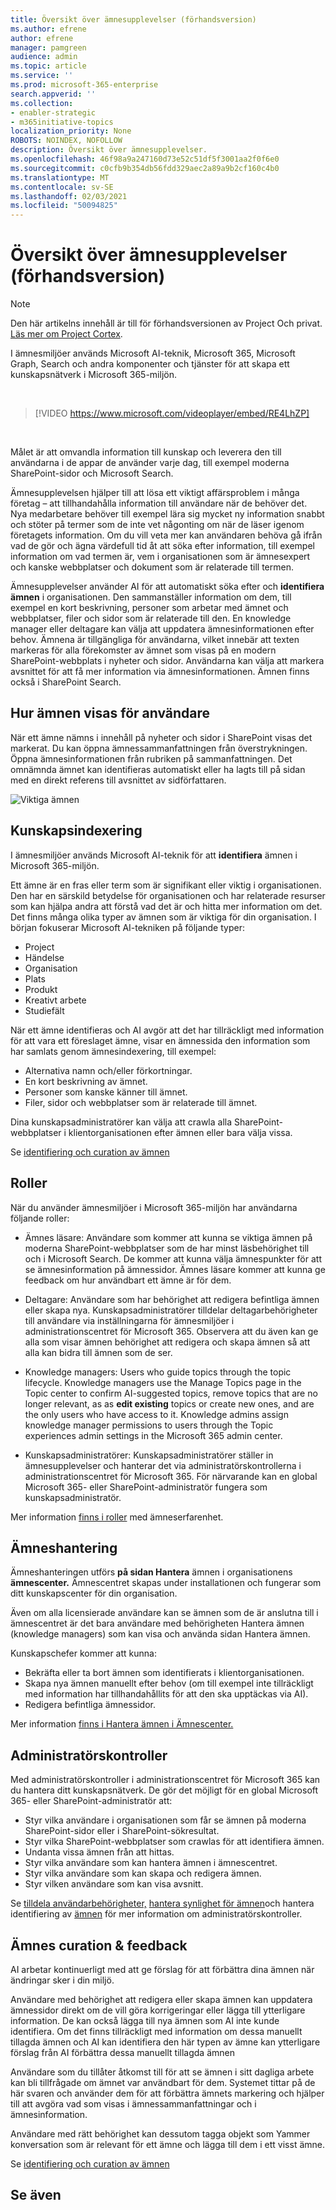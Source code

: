 ```yaml
---
title: Översikt över ämnesupplevelser (förhandsversion)
ms.author: efrene
author: efrene
manager: pamgreen
audience: admin
ms.topic: article
ms.service: ''
ms.prod: microsoft-365-enterprise
search.appverid: ''
ms.collection:
- enabler-strategic
- m365initiative-topics
localization_priority: None
ROBOTS: NOINDEX, NOFOLLOW
description: Översikt över ämnesupplevelser.
ms.openlocfilehash: 46f98a9a247160d73e52c51df5f3001aa2f0f6e0
ms.sourcegitcommit: c0cfb9b354db56fdd329aec2a89a9b2cf160c4b0
ms.translationtype: MT
ms.contentlocale: sv-SE
ms.lasthandoff: 02/03/2021
ms.locfileid: "50094825"
---
```

# <a name="topic-experiences-overview-preview"></a>Översikt över ämnesupplevelser (förhandsversion)

> [!Note] 
> Den här artikelns innehåll är till för förhandsversionen av Project Och privat. [Läs mer om Project Cortex](https://aka.ms/projectcortex).

I ämnesmiljöer används Microsoft AI-teknik, Microsoft 365, Microsoft Graph, Search och andra komponenter och tjänster för att skapa ett kunskapsnätverk i Microsoft 365-miljön. 

</br>

> [!VIDEO https://www.microsoft.com/videoplayer/embed/RE4LhZP]  

</br>

Målet är att omvandla information till kunskap och leverera den till användarna i de appar de använder varje dag, till exempel moderna SharePoint-sidor och Microsoft Search.

Ämnesupplevelsen hjälper till att lösa ett viktigt affärsproblem i många företag – att tillhandahålla information till användare när de behöver det. Nya medarbetare behöver till exempel lära sig mycket ny information snabbt och stöter på termer som de inte vet någonting om när de läser igenom företagets information. Om du vill veta mer kan användaren behöva gå ifrån vad de gör och ägna värdefull tid åt att söka efter information, till exempel information om vad termen är, vem i organisationen som är ämnesexpert och kanske webbplatser och dokument som är relaterade till termen.

Ämnesupplevelser använder AI för att automatiskt söka efter och **identifiera ämnen** i organisationen. Den sammanställer information om dem, till exempel en kort beskrivning, personer som arbetar med ämnet och webbplatser, filer och sidor som är relaterade till den. En knowledge manager eller deltagare kan välja att uppdatera ämnesinformationen efter behov. Ämnena är tillgängliga för användarna, vilket innebär att texten markeras för alla förekomster av ämnet som visas på en modern SharePoint-webbplats i nyheter och sidor. Användarna kan välja att markera avsnittet för att få mer information via ämnesinformationen. Ämnen finns också i SharePoint Search.


## <a name="how-topics-are-displayed-to-users"></a>Hur ämnen visas för användare

När ett ämne nämns i innehåll på nyheter och sidor i SharePoint visas det markerat. Du kan öppna ämnessammanfattningen från överstrykningen. Öppna ämnesinformationen från rubriken på sammanfattningen. Det omnämnda ämnet kan identifieras automatiskt eller ha lagts till på sidan med en direkt referens till avsnittet av sidförfattaren. 

   ![Viktiga ämnen](../media/knowledge-management/saturn.png) </br> 


## <a name="knowledge-indexing"></a>Kunskapsindexering

I ämnesmiljöer används Microsoft AI-teknik för att **identifiera** ämnen i Microsoft 365-miljön.

Ett ämne är en fras eller term som är signifikant eller viktig i organisationen. Den har en särskild betydelse för organisationen och har relaterade resurser som kan hjälpa andra att förstå vad det är och hitta mer information om det. Det finns många olika typer av ämnen som är viktiga för din organisation. I början fokuserar Microsoft AI-tekniken på följande typer:
- Project
- Händelse
- Organisation
- Plats
- Produkt
- Kreativt arbete
- Studiefält


När ett ämne identifieras och AI avgör att det har tillräckligt  med information för att vara ett föreslaget ämne, visar en ämnessida den information som har samlats genom ämnesindexering, till exempel:

- Alternativa namn och/eller förkortningar.
- En kort beskrivning av ämnet.
- Personer som kanske känner till ämnet.
- Filer, sidor och webbplatser som är relaterade till ämnet.

Dina kunskapsadministratörer kan välja att crawla alla SharePoint-webbplatser i klientorganisationen efter ämnen eller bara välja vissa.

Se [identifiering och curation av ämnen](https://docs.microsoft.com/microsoft-365/knowledge/topic-experiences-discovery-curation)

## <a name="roles"></a>Roller

När du använder ämnesmiljöer i Microsoft 365-miljön har användarna följande roller:

- Ämnes läsare: Användare som kommer att kunna se viktiga ämnen  på moderna SharePoint-webbplatser som de har minst läsbehörighet till och i Microsoft Search. De kommer att kunna välja ämnespunkter för att se ämnesinformation på ämnessidor. Ämnes läsare kommer att kunna ge feedback om hur användbart ett ämne är för dem.

- Deltagare: Användare som har behörighet att redigera befintliga ämnen eller skapa nya. Kunskapsadministratörer tilldelar deltagarbehörigheter till användare via inställningarna för ämnesmiljöer i administrationscentret för Microsoft 365. Observera att du även kan ge alla som visar ämnen behörighet att redigera och skapa ämnen så att alla kan bidra till ämnen som de ser.

- Knowledge managers: Users who guide topics through the topic lifecycle. Knowledge managers use the Manage Topics page in the Topic center to confirm AI-suggested topics, remove topics that are no longer relevant, as as **edit existing** topics or create new ones, and are the only users who have access to it. Knowledge admins assign knowledge manager permissions to users through the Topic experiences admin settings in the Microsoft 365 admin center. 

- Kunskapsadministratörer: Kunskapsadministratörer ställer in ämnesupplevelser och hanterar det via administratörskontrollerna i administrationscentret för Microsoft 365. För närvarande kan en global Microsoft 365- eller SharePoint-administratör fungera som kunskapsadministratör.

Mer information [finns i roller](topic-experiences-roles.md) med ämneserfarenhet.

## <a name="topic-management"></a>Ämneshantering

Ämneshanteringen utförs **på sidan Hantera** ämnen i organisationens **ämnescenter.** Ämnescentret skapas under installationen och fungerar som ditt kunskapscenter för din organisation. 

Även om alla licensierade användare kan se ämnen som de är  anslutna till i ämnescentret är det bara användare med behörigheten Hantera ämnen (knowledge managers) som kan visa och använda sidan Hantera ämnen.

Kunskapschefer kommer att kunna:

- Bekräfta eller ta bort ämnen som identifierats i klientorganisationen.
- Skapa nya ämnen manuellt efter behov (om till exempel inte tillräckligt med information har tillhandahållits för att den ska upptäckas via AI).
- Redigera befintliga ämnessidor.</br>

Mer information [finns i Hantera ämnen i Ämnescenter.](manage-topics.md)  


## <a name="admin-controls"></a>Administratörskontroller

Med administratörskontroller i administrationscentret för Microsoft 365 kan du hantera ditt kunskapsnätverk. De gör det möjligt för en global Microsoft 365- eller SharePoint-administratör att:

- Styr vilka användare i organisationen som får se ämnen på moderna SharePoint-sidor eller i SharePoint-sökresultat.
- Styr vilka SharePoint-webbplatser som crawlas för att identifiera ämnen.
- Undanta vissa ämnen från att hittas.
- Styr vilka användare som kan hantera ämnen i ämnescentret.
- Styr vilka användare som kan skapa och redigera ämnen.
- Styr vilken användare som kan visa avsnitt.

Se [tilldela användarbehörigheter,](https://docs.microsoft.com/microsoft-365/knowledge/plan-topic-experiences#user-permissions) [hantera synlighet för ämnen](https://docs.microsoft.com/microsoft-365/knowledge/topic-experiences-knowledge-rules)och hantera identifiering av [ämnen](https://docs.microsoft.com/microsoft-365/knowledge/topic-experiences-discovery) för mer information om administratörskontroller.

## <a name="topic-curation--feedback"></a>Ämnes curation & feedback

AI arbetar kontinuerligt med att ge förslag för att förbättra dina ämnen när ändringar sker i din miljö. 

Användare med behörighet att redigera eller skapa ämnen kan uppdatera ämnessidor direkt om de vill göra korrigeringar eller lägga till ytterligare information. De kan också lägga till nya ämnen som AI inte kunde identifiera. Om det finns tillräckligt med information om dessa manuellt tillagda ämnen och AI kan identifiera den här typen av ämne kan ytterligare förslag från AI förbättra dessa manuellt tillagda ämnen 

Användare som du tillåter åtkomst till för att se ämnen i sitt dagliga arbete kan bli tillfrågade om ämnet var användbart för dem. Systemet tittar på de här svaren och använder dem för att förbättra ämnets markering och hjälper till att avgöra vad som visas i ämnessammanfattningar och i ämnesinformation.

Användare med rätt behörighet kan dessutom tagga objekt som Yammer konversation som är relevant för ett ämne och lägga till dem i ett visst ämne. 

Se [identifiering och curation av ämnen](https://docs.microsoft.com/microsoft-365/knowledge/topic-experiences-discovery-curation)


## <a name="see-also"></a>Se även

